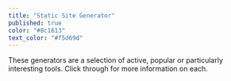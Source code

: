 ```yaml
---
title: "Static Site Generator"
published: true
color: "#8c1613"
text_color: "#f5d69d"
---
```

These generators are a selection of active, popular or particularly interesting tools. Click through for more information on each.
